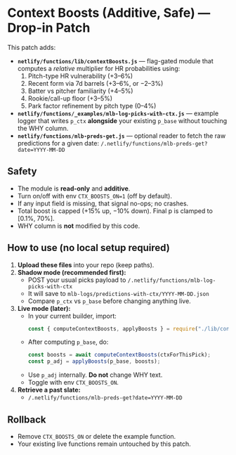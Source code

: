 # Context Boosts (Additive, Safe) — Drop-in Patch

This patch adds:
- **`netlify/functions/lib/contextBoosts.js`** — flag-gated module that computes a *relative* multiplier for HR probabilities using:
  1) Pitch-type HR vulnerability (+3–6%)
  2) Recent form via 7d barrels (+3–6%, or −2–3%)
  3) Batter vs pitcher familiarity (+4–5%)
  4) Rookie/call-up floor (+3–5%)
  5) Park factor refinement by pitch type (0–4%)
- **`netlify/functions/_examples/mlb-log-picks-with-ctx.js`** — example logger that writes `p_ctx` **alongside** your existing `p_base` without touching the WHY column.
- **`netlify/functions/mlb-preds-get.js`** — optional reader to fetch the raw predictions for a given date: `/.netlify/functions/mlb-preds-get?date=YYYY-MM-DD`

## Safety
- The module is **read-only** and **additive**.
- Turn on/off with env `CTX_BOOSTS_ON=1` (off by default).
- If any input field is missing, that signal no-ops; no crashes.
- Total boost is capped (+15% up, −10% down). Final p is clamped to [0.1%, 70%].
- WHY column is **not** modified by this code.

## How to use (no local setup required)
1. **Upload these files** into your repo (keep paths).
2. **Shadow mode (recommended first):**
   - POST your usual picks payload to `/.netlify/functions/mlb-log-picks-with-ctx`
   - It will save to `mlb-logs/predictions-with-ctx/YYYY-MM-DD.json`
   - Compare `p_ctx` vs `p_base` before changing anything live.
3. **Live mode (later):**
   - In your current builder, import:
     ```js
     const { computeContextBoosts, applyBoosts } = require("./lib/contextBoosts");
     ```
   - After computing `p_base`, do:
     ```js
     const boosts = await computeContextBoosts(ctxForThisPick);
     const p_adj = applyBoosts(p_base, boosts);
     ```
   - Use `p_adj` internally. **Do not** change WHY text.
   - Toggle with env `CTX_BOOSTS_ON`.
4. **Retrieve a past slate:**
   - `/.netlify/functions/mlb-preds-get?date=YYYY-MM-DD`

## Rollback
- Remove `CTX_BOOSTS_ON` or delete the example function.
- Your existing live functions remain untouched by this patch.
